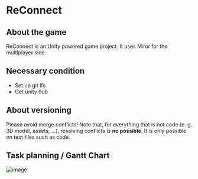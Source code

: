 # ReConnect

## About the game

ReConnect is an Unity powered game project. It uses Miror for the multiplayer side.

## Necessary condition

- Set up git lfs
- Get unity hub


## About versioning

Please avoid merge conflicts! Note that, for everything that is not code (e. g. 3D model, assets, ...), resolving conflicts is **no possible**. It is only possible on text files such as code.

## Task planning / Gantt Chart

![image](https://github.com/user-attachments/assets/582c74a4-e272-4f5b-92b9-aca684b06d5a)

